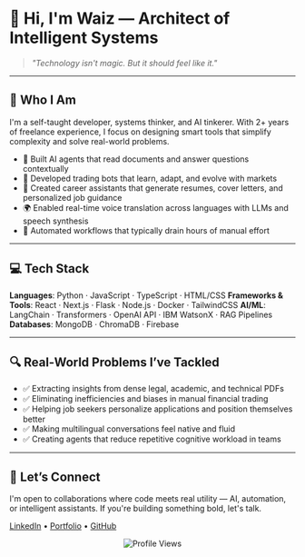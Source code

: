 # 👋 Hi, I'm Waiz — Architect of Intelligent Systems

> *"Technology isn't magic. But it should feel like it."*

---

## 🧠 Who I Am

I'm a self-taught developer, systems thinker, and AI tinkerer. With 2+ years of freelance experience, I focus on designing smart tools that simplify complexity and solve real-world problems.

* 🚀 Built AI agents that read documents and answer questions contextually
* 🧠 Developed trading bots that learn, adapt, and evolve with markets
* 💼 Created career assistants that generate resumes, cover letters, and personalized job guidance
* 🌍 Enabled real-time voice translation across languages with LLMs and speech synthesis
* 🔄 Automated workflows that typically drain hours of manual effort

---

## 💻 Tech Stack

**Languages**: Python · JavaScript · TypeScript · HTML/CSS
**Frameworks & Tools**: React · Next.js · Flask · Node.js · Docker · TailwindCSS
**AI/ML**: LangChain · Transformers · OpenAI API · IBM WatsonX · RAG Pipelines
**Databases**: MongoDB · ChromaDB · Firebase

---

## 🔍 Real-World Problems I’ve Tackled

* ✅ Extracting insights from dense legal, academic, and technical PDFs
* ✅ Eliminating inefficiencies and biases in manual financial trading
* ✅ Helping job seekers personalize applications and position themselves better
* ✅ Making multilingual conversations feel native and fluid
* ✅ Creating agents that reduce repetitive cognitive workload in teams

---

## 🤝 Let’s Connect

I'm open to collaborations where code meets real utility — AI, automation, or intelligent assistants. If you're building something bold, let's talk.

[LinkedIn](https://linkedin.com/in/waize333) • [Portfolio](https://waize333.vercel.app) • [GitHub](https://github.com/waize333)

<p align="center">
  <img src="https://komarev.com/ghpvc/?username=waize333&style=flat-square&color=blue" alt="Profile Views" />
</p>
